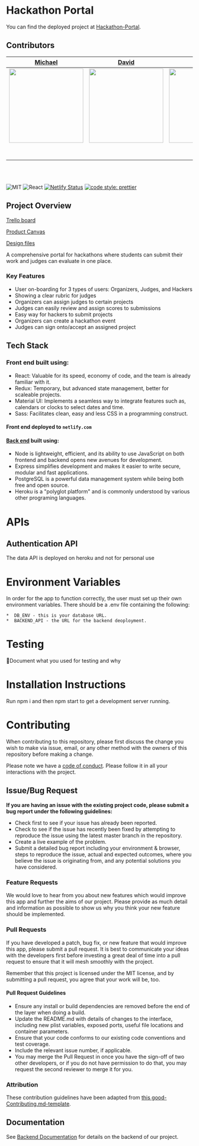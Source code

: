 #  Hackathon Portal

 You can find the deployed project at [Hackathon-Portal](hackathon-portal.tech).

##  Contributors



|                                       [Michael](https://github.com/msearles25)                                        |                                       [David](https://github.com/davidhennig)                                        |                                       [Brittany](https://github.com/brittanymae01)                                    |                                       [Mario](https://twitter.com/Mario_Marhx)                                        |                                       [Benjamin](https://github.com/bejolo018)                                        |
| :-----------------------------------------------------------------------------------------------------------: | :-----------------------------------------------------------------------------------------------------------: | :-----------------------------------------------------------------------------------------------------------: | :-----------------------------------------------------------------------------------------------------------: | :-----------------------------------------------------------------------------------------------------------: |
|                      [<img src="https://ca.slack-edge.com/T4JUEB3ME-UNCGZT27K-a9d50d8de6a1-512" width = "200" />](https://github.com/msearles25)                       |                      [<img src="https://ca.slack-edge.com/T4JUEB3ME-UNJV5ML8M-d258c22ed7c0-512" width = "200" />](https://github.com/davidhennig)                       |                      [<img src="https://ca.slack-edge.com/T4JUEB3ME-UNJV5K1RB-3d84b53b1c20-512" width = "200" />](https://github.com/brittanymae01)                       |                      [<img src="https://media-exp1.licdn.com/dms/image/C4E03AQFKRsU1k5N4Bg/profile-displayphoto-shrink_200_200/0?e=1590019200&v=beta&t=U7fAxTXUYJZNGvbTI3GcCaMWFkbPpeNb_bSg4XjdtXc" width = "200" />](https://www.mariomarhx.com/)                       |                      [                     <img src="https://ca.slack-edge.com/T4JUEB3ME-UFZGV9A05-501e3c7f7a72-512" width = "200" />](https://github.com/bejolo018)                       |
|                        [<img src="https://github.com/favicon.ico" width="15"> ](https://github.com/msearles25)                 |            [<img src="https://github.com/favicon.ico" width="15"> ](https://github.com/davidhennig)             |           [<img src="https://github.com/favicon.ico" width="15"> ](https://github.com/brittanymae01)            |          [<img src="https://github.com/favicon.ico" width="15"> ](https://www.mariomarhx.com/)           |            [<img src="https://github.com/favicon.ico" width="15"> ](https://github.com/bejolo018)             |
| [ <img src="https://static.licdn.com/sc/h/al2o9zrvru7aqj8e1x2rzsrca" width="15"> ](https://www.linkedin.com/in/michael-searles-3b7460196/) | [ <img src="https://static.licdn.com/sc/h/al2o9zrvru7aqj8e1x2rzsrca" width="15"> ](https://www.linkedin.com/in/david-hennig-83473350/) | [ <img src="https://static.licdn.com/sc/h/al2o9zrvru7aqj8e1x2rzsrca" width="15"> ](https://www.linkedin.com/in/brittany-isaacson-1b1460196/) | [ <img src="https://static.licdn.com/sc/h/al2o9zrvru7aqj8e1x2rzsrca" width="15"> ](https://www.linkedin.com/in/mariomarhx/) | [ <img src="https://static.licdn.com/sc/h/al2o9zrvru7aqj8e1x2rzsrca" width="15"> ](https://www.linkedin.com/in/benjamin-lopez-bb379b185/) |

<br>
<br>

![MIT](https://img.shields.io/packagist/l/doctrine/orm.svg)
![React](https://img.shields.io/badge/react-v16.7.0--alpha.2-blue.svg)
[![Netlify Status](https://api.netlify.com/api/v1/badges/b5c4db1c-b10d-42c3-b157-3746edd9e81d/deploy-status)](https://www.hackathon-portal.tech/)
[![code style: prettier](https://img.shields.io/badge/code_style-prettier-ff69b4.svg?style=flat-square)](https://github.com/prettier/prettier)

## Project Overview

 [Trello board](https://trello.com/b/l6ZqwkMo/labs-21-hackathon-portal])

 [Product Canvas](https://www.notion.so/Hackathon-Portal-Labs-21-611efb31ce5845d3bd235ee73af4383a)

 [Design files](https://www.figma.com/file/5cFEwDifssLYAqxGeQceBm/Hackathon-Portal-UI?node-id=0%3A1)


A comprehensive portal for hackathons where students can submit their work and judges can evaluate in one place.


###  Key Features

-    User on-boarding for 3 types of users: Organizers, Judges, and Hackers
-    Showing a clear rubric for judges
-    Organizers can assign judges to certain projects
-    Judges can easily review and assign scores to submissions
-    Easy way for hackers to submit projects
-    Organizers can create a hackathon event
-    Judges can sign onto/accept an assigned project

##  Tech Stack

### Front end built using:

-    React: Valuable for its speed, economy of code, and the team is already familiar with it.
-    Redux: Temporary, but advanced state management, better for scaleable projects.
-    Material UI: Implements a seamless way to integrate features such as, calendars or clocks to select dates and time.
-    Sass: Facilitates clean, easy and less CSS in a programming construct.

#### Front end deployed to `netlify.com`

#### [Back end](https://github.com/Lambda-School-Labs/hackathon-portal-be) built using:

-    Node is lightweight, efficient, and its ability to use JavaScript on both frontend and backend opens new avenues for development. 
-    Express simplifies development and makes it easier to write secure, modular and fast applications.
-    PostgreSQL is a powerful data management system while being both free and open source.
-    Heroku is a "polyglot platform" and is commonly understood by various other programing languages.

# APIs

##  Authentication API

The data API is deployed on heroku and not for personal use

#  Environment Variables

In order for the app to function correctly, the user must set up their own environment variables. There should be a .env file containing the following:

    *  DB_ENV - this is your database URL.
    *  BACKEND_API - the URL for the backend deoployment.

#  Testing

🚫Document what you used for testing and why

#  Installation Instructions

Run npm i and then npm start to get a development server running.

# Contributing

When contributing to this repository, please first discuss the change you wish to make via issue, email, or any other method with the owners of this repository before making a change.

Please note we have a [code of conduct](./CODE_OF_CONDUCT.md). Please follow it in all your interactions with the project.

## Issue/Bug Request
   
 **If you are having an issue with the existing project code, please submit a bug report under the following guidelines:**
 - Check first to see if your issue has already been reported.
 - Check to see if the issue has recently been fixed by attempting to reproduce the issue using the latest master branch in the repository.
 - Create a live example of the problem.
 - Submit a detailed bug report including your environment & browser, steps to reproduce the issue, actual and expected outcomes,  where you believe the issue is originating from, and any potential solutions you have considered.

### Feature Requests

We would love to hear from you about new features which would improve this app and further the aims of our project. Please provide as much detail and information as possible to show us why you think your new feature should be implemented.

### Pull Requests

If you have developed a patch, bug fix, or new feature that would improve this app, please submit a pull request. It is best to communicate your ideas with the developers first before investing a great deal of time into a pull request to ensure that it will mesh smoothly with the project.

Remember that this project is licensed under the MIT license, and by submitting a pull request, you agree that your work will be, too.

#### Pull Request Guidelines

- Ensure any install or build dependencies are removed before the end of the layer when doing a build.
- Update the README.md with details of changes to the interface, including new plist variables, exposed ports, useful file locations and container parameters.
- Ensure that your code conforms to our existing code conventions and test coverage.
- Include the relevant issue number, if applicable.
- You may merge the Pull Request in once you have the sign-off of two other developers, or if you do not have permission to do that, you may request the second reviewer to merge it for you.

### Attribution

These contribution guidelines have been adapted from [this good-Contributing.md-template](https://gist.github.com/PurpleBooth/b24679402957c63ec426).

## Documentation

See [Backend Documentation](https://github.com/Lambda-School-Labs/hackathon-portal-be/blob/master/README.md) for details on the backend of our project.
